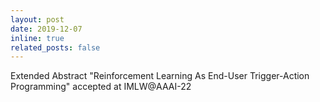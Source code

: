 ```yaml
---
layout: post
date: 2019-12-07
inline: true
related_posts: false
---
```


Extended Abstract "Reinforcement Learning As End-User Trigger-Action Programming" accepted at IMLW@AAAI-22